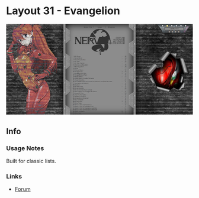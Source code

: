 # Layout 31 - Evangelion

![](gallery/demo.jpg)

## Info

### Usage Notes

Built for classic lists.

### Links

- [Forum](https://myanimelist.net/forum/?topicid=1353665)